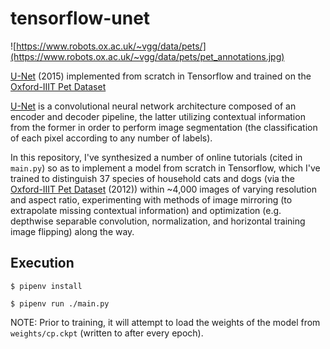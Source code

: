 # tensorflow-unet

![https://www.robots.ox.ac.uk/~vgg/data/pets/](https://www.robots.ox.ac.uk/~vgg/data/pets/pet_annotations.jpg)

[U-Net](https://arxiv.org/abs/1505.04597v1) (2015) implemented from scratch in Tensorflow and trained on the [Oxford-IIIT Pet Dataset](https://www.robots.ox.ac.uk/~vgg/data/pets/)

[U-Net](https://arxiv.org/abs/1505.04597v1) is a convolutional neural network architecture composed of an encoder and decoder pipeline, the latter utilizing contextual information from the former in order to perform image segmentation (the classification of each pixel according to any number of labels).

In this repository, I've synthesized a number of online tutorials (cited in `main.py`) so as to implement a model from scratch in Tensorflow, which I've trained to distinguish 37 species of household cats and dogs (via the [Oxford-IIIT Pet Dataset](https://www.robots.ox.ac.uk/~vgg/data/pets/) (2012)) within ~4,000 images of varying resolution and aspect ratio, experimenting with methods of image mirroring (to extrapolate missing contextual information) and optimization (e.g. depthwise separable convolution, normalization, and horizontal training image flipping) along the way.

## Execution

`$ pipenv install`

`$ pipenv run ./main.py`

NOTE: Prior to training, it will attempt to load the weights of the model from `weights/cp.ckpt` (written to after every epoch).
